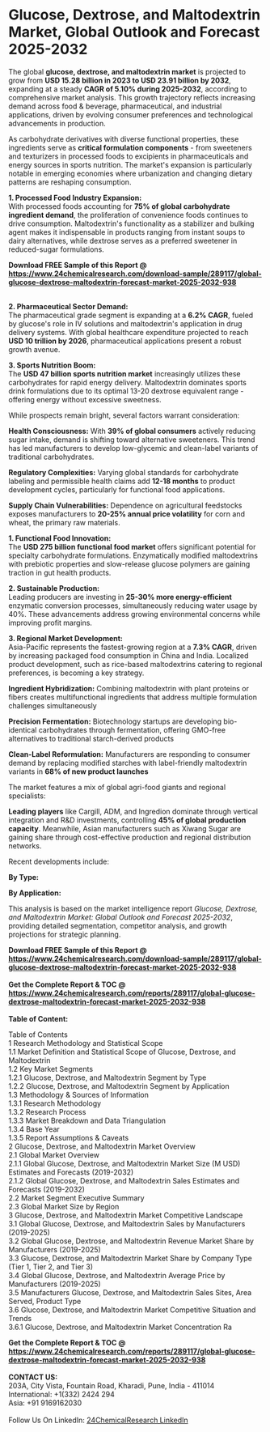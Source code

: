 <h1>Glucose, Dextrose, and Maltodextrin Market, Global Outlook and Forecast 2025-2032</h1><p>The global <strong>glucose, dextrose, and maltodextrin market</strong> is projected to grow from <strong>USD 15.28 billion in 2023 to USD 23.91 billion by 2032</strong>, expanding at a steady <strong>CAGR of 5.10% during 2025-2032</strong>, according to comprehensive market analysis. This growth trajectory reflects increasing demand across food &amp; beverage, pharmaceutical, and industrial applications, driven by evolving consumer preferences and technological advancements in production.</p><p>As carbohydrate derivatives with diverse functional properties, these ingredients serve as <strong>critical formulation components</strong> - from sweeteners and texturizers in processed foods to excipients in pharmaceuticals and energy sources in sports nutrition. The market's expansion is particularly notable in emerging economies where urbanization and changing dietary patterns are reshaping consumption.</p><p><strong>1. Processed Food Industry Expansion:</strong><br>
With processed foods accounting for <strong>75% of global carbohydrate ingredient demand</strong>, the proliferation of convenience foods continues to drive consumption. Maltodextrin's functionality as a stabilizer and bulking agent makes it indispensable in products ranging from instant soups to dairy alternatives, while dextrose serves as a preferred sweetener in reduced-sugar formulations.</p><div><b>Download FREE Sample of this Report @ 
            <a href="https://www.24chemicalresearch.com/download-sample/289117/global-glucose-dextrose-maltodextrin-forecast-market-2025-2032-938">
            https://www.24chemicalresearch.com/download-sample/289117/global-glucose-dextrose-maltodextrin-forecast-market-2025-2032-938</a></b></div><br><p><strong>2. Pharmaceutical Sector Demand:</strong><br>
The pharmaceutical grade segment is expanding at a <strong>6.2% CAGR</strong>, fueled by glucose's role in IV solutions and maltodextrin's application in drug delivery systems. With global healthcare expenditure projected to reach <strong>USD 10 trillion by 2026</strong>, pharmaceutical applications present a robust growth avenue.</p><p><strong>3. Sports Nutrition Boom:</strong><br>
The <strong>USD 47 billion sports nutrition market</strong> increasingly utilizes these carbohydrates for rapid energy delivery. Maltodextrin dominates sports drink formulations due to its optimal 13-20 dextrose equivalent range - offering energy without excessive sweetness.</p><p>While prospects remain bright, several factors warrant consideration:</p><p><strong>Health Consciousness:</strong> With <strong>39% of global consumers</strong> actively reducing sugar intake, demand is shifting toward alternative sweeteners. This trend has led manufacturers to develop low-glycemic and clean-label variants of traditional carbohydrates.</p><p><strong>Regulatory Complexities:</strong> Varying global standards for carbohydrate labeling and permissible health claims add <strong>12-18 months</strong> to product development cycles, particularly for functional food applications.</p><p><strong>Supply Chain Vulnerabilities:</strong> Dependence on agricultural feedstocks exposes manufacturers to <strong>20-25% annual price volatility</strong> for corn and wheat, the primary raw materials.</p><p><strong>1. Functional Food Innovation:</strong><br>
The <strong>USD 275 billion functional food market</strong> offers significant potential for specialty carbohydrate formulations. Enzymatically modified maltodextrins with prebiotic properties and slow-release glucose polymers are gaining traction in gut health products.</p><p><strong>2. Sustainable Production:</strong><br>
Leading producers are investing in <strong>25-30% more energy-efficient</strong> enzymatic conversion processes, simultaneously reducing water usage by 40%. These advancements address growing environmental concerns while improving profit margins.</p><p><strong>3. Regional Market Development:</strong><br>
Asia-Pacific represents the fastest-growing region at a <strong>7.3% CAGR</strong>, driven by increasing packaged food consumption in China and India. Localized product development, such as rice-based maltodextrins catering to regional preferences, is becoming a key strategy.</p><p><strong>Ingredient Hybridization:</strong> Combining maltodextrin with plant proteins or fibers creates multifunctional ingredients that address multiple formulation challenges simultaneously</p><p><strong>Precision Fermentation:</strong> Biotechnology startups are developing bio-identical carbohydrates through fermentation, offering GMO-free alternatives to traditional starch-derived products</p><p><strong>Clean-Label Reformulation:</strong> Manufacturers are responding to consumer demand by replacing modified starches with label-friendly maltodextrin variants in <strong>68% of new product launches</strong></p><p>The market features a mix of global agri-food giants and regional specialists:</p><p><strong>Leading players</strong> like Cargill, ADM, and Ingredion dominate through vertical integration and R&amp;D investments, controlling <strong>45% of global production capacity</strong>. Meanwhile, Asian manufacturers such as Xiwang Sugar are gaining share through cost-effective production and regional distribution networks.</p><p>Recent developments include:</p><p><strong>By Type:</strong></p><p><strong>By Application:</strong></p><p>This analysis is based on the market intelligence report <em>Glucose, Dextrose, and Maltodextrin Market: Global Outlook and Forecast 2025-2032</em>, providing detailed segmentation, competitor analysis, and growth projections for strategic planning.</p><div><b>Download FREE Sample of this Report @ 
            <a href="https://www.24chemicalresearch.com/download-sample/289117/global-glucose-dextrose-maltodextrin-forecast-market-2025-2032-938">
            https://www.24chemicalresearch.com/download-sample/289117/global-glucose-dextrose-maltodextrin-forecast-market-2025-2032-938</a></b></div><br><div><b>Get the Complete Report & TOC @ 
            <a href="https://www.24chemicalresearch.com/reports/289117/global-glucose-dextrose-maltodextrin-forecast-market-2025-2032-938">
            https://www.24chemicalresearch.com/reports/289117/global-glucose-dextrose-maltodextrin-forecast-market-2025-2032-938</a></b></div><br>
            <b>Table of Content:</b><p>Table of Contents<br />
1 Research Methodology and Statistical Scope<br />
1.1 Market Definition and Statistical Scope of Glucose, Dextrose, and Maltodextrin<br />
1.2 Key Market Segments<br />
1.2.1 Glucose, Dextrose, and Maltodextrin Segment by Type<br />
1.2.2 Glucose, Dextrose, and Maltodextrin Segment by Application<br />
1.3 Methodology & Sources of Information<br />
1.3.1 Research Methodology<br />
1.3.2 Research Process<br />
1.3.3 Market Breakdown and Data Triangulation<br />
1.3.4 Base Year<br />
1.3.5 Report Assumptions & Caveats<br />
2 Glucose, Dextrose, and Maltodextrin Market Overview<br />
2.1 Global Market Overview<br />
2.1.1 Global Glucose, Dextrose, and Maltodextrin Market Size (M USD) Estimates and Forecasts (2019-2032)<br />
2.1.2 Global Glucose, Dextrose, and Maltodextrin Sales Estimates and Forecasts (2019-2032)<br />
2.2 Market Segment Executive Summary<br />
2.3 Global Market Size by Region<br />
3 Glucose, Dextrose, and Maltodextrin Market Competitive Landscape<br />
3.1 Global Glucose, Dextrose, and Maltodextrin Sales by Manufacturers (2019-2025)<br />
3.2 Global Glucose, Dextrose, and Maltodextrin Revenue Market Share by Manufacturers (2019-2025)<br />
3.3 Glucose, Dextrose, and Maltodextrin Market Share by Company Type (Tier 1, Tier 2, and Tier 3)<br />
3.4 Global Glucose, Dextrose, and Maltodextrin Average Price by Manufacturers (2019-2025)<br />
3.5 Manufacturers Glucose, Dextrose, and Maltodextrin Sales Sites, Area Served, Product Type<br />
3.6 Glucose, Dextrose, and Maltodextrin Market Competitive Situation and Trends<br />
3.6.1 Glucose, Dextrose, and Maltodextrin Market Concentration Ra</p><div><b>Get the Complete Report & TOC @ 
            <a href="https://www.24chemicalresearch.com/reports/289117/global-glucose-dextrose-maltodextrin-forecast-market-2025-2032-938">
            https://www.24chemicalresearch.com/reports/289117/global-glucose-dextrose-maltodextrin-forecast-market-2025-2032-938</a></b></div><br><b>CONTACT US:</b><br>
            203A, City Vista, Fountain Road, Kharadi, Pune, India - 411014<br>
            International: +1(332) 2424 294<br>
            Asia: +91 9169162030 <br><br>
            Follow Us On LinkedIn: <a href="https://www.linkedin.com/company/24chemicalresearch/">24ChemicalResearch LinkedIn</a>